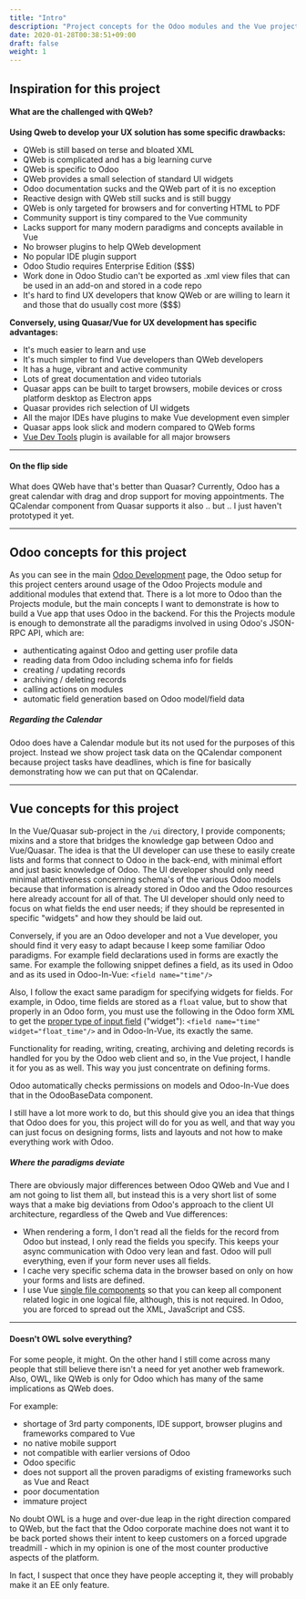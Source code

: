 ```yaml
---
title: "Intro"
description: "Project concepts for the Odoo modules and the Vue project together"
date: 2020-01-28T00:38:51+09:00
draft: false
weight: 1
---
```


## Inspiration for this project

#### What are the challenged with QWeb?  
  
**Using Qweb to develop your UX solution has some specific drawbacks:**

 - QWeb is still based on terse and bloated XML
 - QWeb is complicated and has a big learning curve
 - QWeb is specific to Odoo
 - QWeb provides a small selection of standard UI widgets
 - Odoo documentation sucks and the QWeb part of it is no exception
 - Reactive design with QWeb still sucks and is still buggy
 - QWeb is only targeted for browsers and for converting HTML to PDF
 - Community support is tiny compared to the Vue community
 - Lacks support for many modern paradigms and concepts available in Vue
 - No browser plugins to help QWeb development
 - No popular IDE plugin support
 - Odoo Studio requires Enterprise Edition ($$$)
 - Work done in Odoo Studio can't be exported as .xml view files that can be used in an add-on and stored in a code repo
 - It's hard to find UX developers that know QWeb or are willing to learn it and those that do usually cost more ($$$)
 
**Conversely, using Quasar/Vue for UX development has specific advantages:**

 - It's much easier to learn and use
 - It's much simpler to find Vue developers than QWeb developers
 - It has a huge, vibrant and active community
 - Lots of great documentation and video tutorials
 - Quasar apps can be built to target browsers, mobile devices or cross platform desktop as Electron apps
 - Quasar provides rich selection of UI widgets
 - All the major IDEs have plugins to make Vue development even simpler
 - Quasar apps look slick and modern compared to QWeb forms
 - [Vue Dev Tools](https://github.com/vuejs/vue-devtools) plugin is available for all major browsers 

---

#### On the flip side

What does QWeb have that's better than Quasar? Currently, Odoo has a great calendar with drag and drop support for
moving appointments. The QCalendar component from Quasar supports it also .. but .. I just haven't prototyped it yet. 

---

## Odoo concepts for this project

As you can see in the main [Odoo Development](/doc/development) page, the Odoo setup for this project centers around
usage of the Odoo Projects module and additional modules that extend that. There is a lot more to Odoo than the Projects
module, but the main concepts I want to demonstrate is how to build a Vue app that uses Odoo in the backend. For this
the Projects module is enough to demonstrate all the paradigms involved in using Odoo's JSON-RPC API, which are:

 - authenticating against Odoo and getting user profile data
 - reading data from Odoo including schema info for fields
 - creating / updating records
 - archiving / deleting records
 - calling actions on modules
 - automatic field generation based on Odoo model/field data

##### Regarding the Calendar

Odoo does have a Calendar module but its not used for the purposes of this project. Instead we show project task data on
the QCalendar component because project tasks have deadlines, which is fine for basically demonstrating how we can put
that on QCalendar. 

---

## Vue concepts for this project

In the Vue/Quasar sub-project in the `/ui` directory, I provide components; mixins and a store that bridges the knowledge
gap between Odoo and Vue/Quasar. The idea is that the UI developer can use these to easily create lists and forms that
connect to Odoo in the back-end, with minimal effort and just basic knowledge of Odoo. The UI developer should only need
minimal attentiveness concerning schema's of the various Odoo models because that information is already stored in Odoo
and the Odoo resources here already account for all of that. The UI developer should only need to focus on what fields
the end user needs; if they should be represented in specific "widgets" and how they should be laid out.

Conversely, if you are an Odoo developer and not a Vue developer, you should find it very easy to adapt because I keep
some familiar Odoo paradigms. For example field declarations used in forms are exactly the same. For example the
following snippet defines a field, as its used in Odoo and as its used in Odoo-In-Vue: `<field name="time"/>`

Also, I follow the exact same paradigm for specifying widgets for fields. For example, in Odoo, time fields are stored
as a `float` value, but to show that properly in an Odoo form, you must use the following in the Odoo form XML to get
the [proper type of input field](https://www.odoo.com/fr_FR/forum/aide-1/question/time-field-in-odoo-124037) ("widget"):
`<field name="time" widget="float_time"/>` and in Odoo-In-Vue, its exactly the same.

Functionality for reading, writing, creating, archiving and deleting records is handled for you by the Odoo web client
and so, in the Vue project, I handle it for you as as well. This way you just concentrate on defining forms.

Odoo automatically checks permissions on models and Odoo-In-Vue does that in the OdooBaseData component.

I still have a lot more work to do, but this should give you an idea that things that Odoo does for you, this project
will do for you as well, and that way you can just focus on designing forms, lists and layouts and not how to make
everything work with Odoo.

##### Where the paradigms deviate

There are obviously major differences between Odoo QWeb and Vue and I am not going to list them all, but instead this is
a very short list of some ways that a make big deviations from Odoo's approach to the client UI architecture, regardless
of the Qweb and Vue differences:

 - When rendering a form, I don't read all the fields for the record from Odoo but instead, I only read the fields you
 specify. This keeps your async communication with Odoo very lean and fast. Odoo will pull everything, even if your form
 never uses all fields. 
 - I cache very specific schema data in the browser based on only on how your forms and lists are defined.
 - I use Vue [single file components](https://vuejs.org/v2/guide/single-file-components.html) so that you can keep all
 component related logic in one logical file, although, this is not required. In Odoo, you are forced to spread out the
 XML, JavaScript and CSS.

---

#### Doesn't OWL solve everything?

For some people, it might. On the other hand I still come across many people that still believe there isn't a need for
yet another web framework. Also, OWL, like QWeb is only for Odoo which has many of the same implications as QWeb does.

For example:

 - shortage of 3rd party components, IDE support, browser plugins and frameworks compared to Vue
 - no native mobile support
 - not compatible with earlier versions of Odoo
 - Odoo specific
 - does not support all the proven paradigms of existing frameworks such as Vue and React
 - poor documentation
 - immature project

No doubt OWL is a huge and over-due leap in the right direction compared to QWeb, but the fact that the Odoo corporate
machine does not want it to be back ported shows their intent to keep customers on a forced upgrade treadmill - which in
my opinion is one of the most counter productive aspects of the platform.

In fact, I suspect that once they have people accepting it, they will probably make it an EE only feature.
